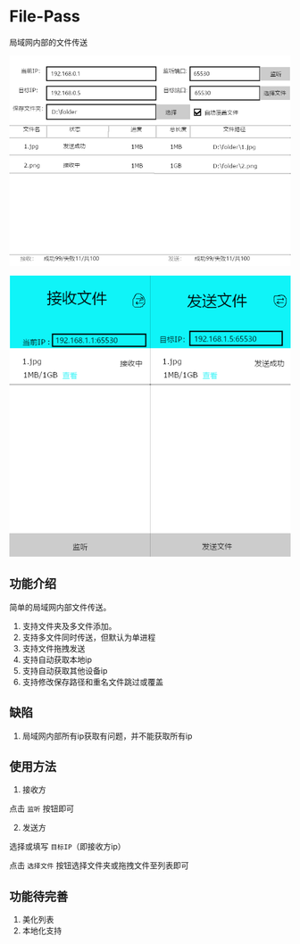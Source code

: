 # File-Pass
 局域网内部的文件传送


 ![File Transfer](sceen/1.png)
 
 ![File Transfer App](sceen/2.png)

## 功能介绍

简单的局域网内部文件传送。

1. 支持文件夹及多文件添加。
2. 支持多文件同时传送，但默认为单进程
3. 支持文件拖拽发送
4. 支持自动获取本地ip
5. 支持自动获取其他设备ip
6. 支持修改保存路径和重名文件跳过或覆盖

## 缺陷

1. 局域网内部所有ip获取有问题，并不能获取所有ip

## 使用方法

1. 接收方

点击 `监听` 按钮即可

2. 发送方

选择或填写 `目标IP`（即接收方ip）

点击 `选择文件` 按钮选择文件夹或拖拽文件至列表即可

## 功能待完善

1. 美化列表
2. 本地化支持